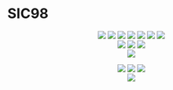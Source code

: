 # SIC98

<p align="center">
  <img src="https://img.shields.io/badge/-Python-3572A5?logo=python&logoColor=white">
  <img src="https://img.shields.io/badge/-HTML-E34c26?logo=HTML5&logoColor=white">
  <img src="https://img.shields.io/badge/-Javascript-F1e05A?logo=javascript&logoColor=white">
  <img src="https://img.shields.io/badge/-CSS3-563d7c?logo=CSS3&logoColor=white">
  <img src="https://img.shields.io/badge/-TypeScript-2b7489?logo=TypeScript&logoColor=white">
  <img src="https://img.shields.io/badge/-Rust-dea584?logo=rust&logoColor=white">
  <img src="https://img.shields.io/badge/-R-198CE7?logo=R&logoColor=white">
<br>
  <img src="https://img.shields.io/badge/-Docker-2496ED?logo=docker&logoColor=white">
  <img src="https://img.shields.io/badge/-PyCharm-000000?logo=pycharm&logoColor=white">
  <img src="https://img.shields.io/badge/-Visual_Studio_Code-007ACC?logo=Visual+Studio+Code&logoColor=white">
<br>
  <img src="https://img.shields.io/badge/-PyTorch-EE4C2C?logo=PyTorch&logoColor=white">
</p>
<p align="center">
  <a href="https://github.com/SIC98"><img src="https://img.shields.io/badge/GitHub-SIC98-181717?logo=github&logoColor=white"></a>
  <a href="https://github.com/inchul-owhen"><img src="https://img.shields.io/badge/GitHub-inchul_owhen-181717?logo=github&logoColor=white"></a>
  <a href="https://huggingface.co/SIC98"><img src="https://img.shields.io/badge/🤗 HuggingFace-SIC98-181717"></a>
<br>
  <a href="mailto:shininchul98@gmail.com"><img src="https://img.shields.io/badge/Email-shininchul98@gmail.com-2196F3?logo=gmail&logoColor=white"></a>
</p>
